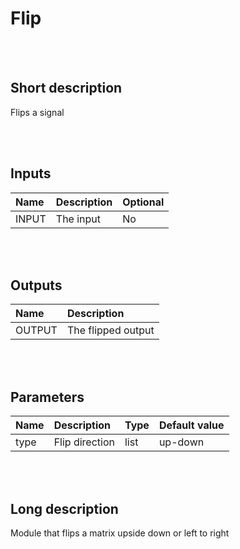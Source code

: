 # Flip


<br><br>
## Short description

Flips a signal

<br><br>

## Inputs

|Name|Description|Optional|
|:----|:-----------|:-------|
|INPUT|The input|No|

<br><br>

## Outputs

|Name|Description|
|:----|:-----------|
|OUTPUT|The flipped output|

<br><br>

## Parameters

|Name|Description|Type|Default value|
|:----|:-----------|:----|:-------------|
|type|Flip direction|list|up-down|

<br><br>
## Long description
Module that flips a matrix upside down or left to right